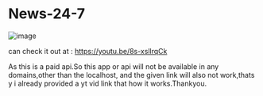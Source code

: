# News-24-7
![image](https://user-images.githubusercontent.com/111123125/224138666-0ed565be-8c3c-4623-a252-ce5423935c85.png)

can check it out at : https://youtu.be/8s-xsllrqCk

As this is a paid api.So this app or api will not be available in any domains,other than the localhost, and the given link will also not work,thats y i already provided a yt vid link that how it works.Thankyou. 